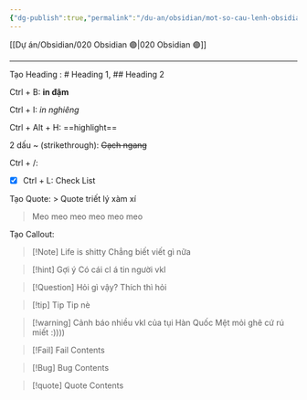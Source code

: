 ```yaml
---
{"dg-publish":true,"permalink":"/du-an/obsidian/mot-so-cau-lenh-obsidian/","dgPassFrontmatter":true}
---
```


[[Dự án/Obsidian/020 Obsidian 🟣\|020 Obsidian 🟣]]
___

Tạo Heading : # Heading 1, ## Heading 2

Ctrl + B: **in đậm**

Ctrl + I: *in nghiêng*

Ctrl + Alt + H: ==highlight==






2 dấu ~ (strikethrough):  ~~Gạch ngang~~

Ctrl + /: 

- [x] Ctrl + L: Check List 

Tạo Quote: > Quote triết lý xàm xí
> Meo meo meo meo meo meo 

Tạo Callout: 

> [!Note] Life is shitty
> Chẳng biết viết gì nữa 


> [!hint] Gợi ý
> Có cái cl á tin người vkl


> [!Question] Hỏi gì vậy?
> Thích thì hỏi


> [!tip] Tip
> Tip nè


> [!warning] Cảnh báo nhiều vkl của tụi Hàn Quốc
> Mệt mỏi ghê cứ rú miết :))))


> [!Fail] Fail
> Contents


> [!Bug] Bug
> Contents


> [!quote] Quote
> Contents
